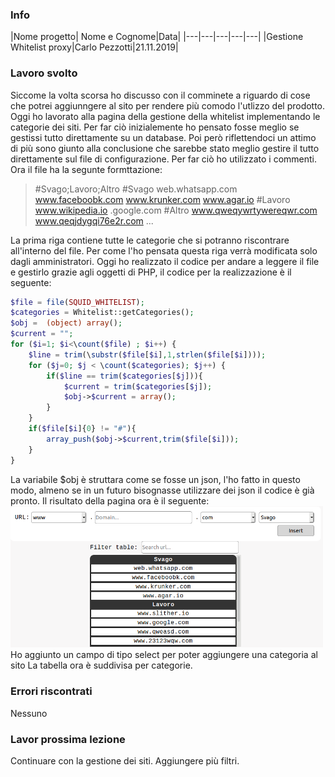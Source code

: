 ### Info
|Nome progetto|   Nome e Cognome|Data|
|---|---|---|---|---|
|Gestione Whitelist proxy|Carlo Pezzotti|21.11.2019|

### <b>Lavoro svolto</b>
Siccome la volta scorsa ho discusso con il comminete a riguardo di cose che potrei aggiunngere al sito per rendere più comodo l'utlizzo del prodotto. Oggi ho lavorato alla pagina della gestione della whitelist implementando le categorie dei siti. Per far ciò inizialemente ho pensato fosse meglio se gestissi tutto direttamente su un database.
Poi però riflettendoci un attimo di più sono giunto alla conclusione che sarebbe stato meglio gestire il tutto direttamente sul file di configurazione. Per far ciò ho utilizzato i commenti.
Ora il file ha la segunte formttazione:
> #Svago;Lavoro;Altro
>#Svago
>web.whatsapp.com
>www.faceboobk.com
>www.krunker.com
>www.agar.io
>#Lavoro
>www.wikipedia.io
>.google.com
>#Altro
>www.qweqywrtywereqwr.com
>www.qeqjdygqi76e2r.com
> ...

La prima riga contiene tutte le categorie che si potranno riscontrare all'interno del file. Per come l'ho pensata questa riga verrà modificata solo dagli amministratori. Oggi ho realizzato il codice per andare a leggere il file e gestirlo grazie agli oggetti di PHP, il codice per la realizzazione è il seguente:

``` php
$file = file(SQUID_WHITELIST);
$categories = Whitelist::getCategories();
$obj =  (object) array();
$current = "";
for ($i=1; $i<\count($file) ; $i++) { 
    $line = trim(\substr($file[$i],1,strlen($file[$i])));
    for ($j=0; $j < \count($categories); $j++) { 
        if($line == trim($categories[$j])){
            $current = trim($categories[$j]);
            $obj->$current = array();
        }
    } 
    if($file[$i]{0} != "#"){
        array_push($obj->$current,trim($file[$i])); 
    }
}
```
La variabile $obj è struttara come se fosse un json, l'ho fatto in questo modo, almeno se in un futuro bisognasse utilizzare dei json il codice è già pronto.
Il risultato della pagina ora è il seguente:
<img src="new.png" width=500>
Ho aggiunto un campo di tipo select per poter aggiungere una categoria al sito
La tabella ora è suddivisa per categorie.

### <b>Errori riscontrati</b>
Nessuno

### <b>Lavor prossima lezione</b>
Continuare con la gestione dei siti. Aggiungere più filtri.